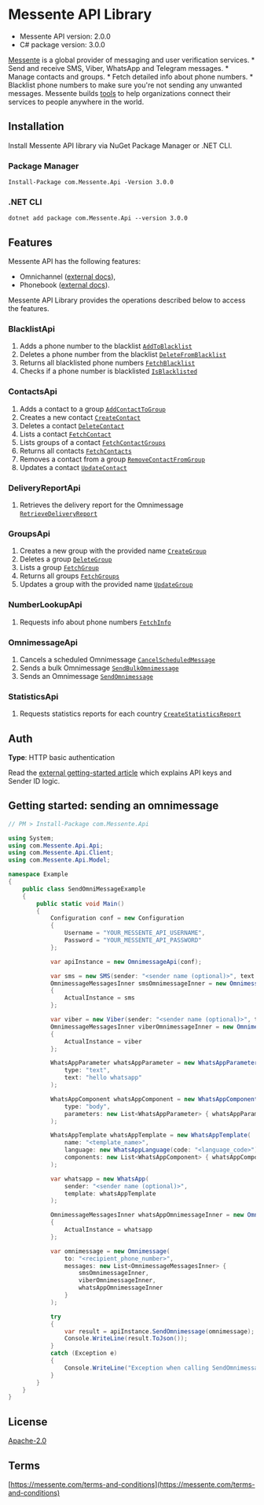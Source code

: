 # Messente API Library

- Messente API version: 2.0.0
- C# package version: 3.0.0

[Messente](https://messente.com) is a global provider of messaging and user verification services.  * Send and receive SMS, Viber, WhatsApp and Telegram messages. * Manage contacts and groups. * Fetch detailed info about phone numbers. * Blacklist phone numbers to make sure you&#39;re not sending any unwanted messages.  Messente builds [tools](https://messente.com/documentation) to help organizations connect their services to people anywhere in the world.

## Installation

Install Messente API library via NuGet Package Manager or .NET CLI.

### Package Manager

`Install-Package com.Messente.Api -Version 3.0.0`

### .NET CLI

`dotnet add package com.Messente.Api --version 3.0.0`

## Features

Messente API has the following features:

- Omnichannel ([external docs](https://messente.com/documentation/omnichannel-api)),
- Phonebook ([external docs](https://messente.com/documentation/phonebook-api)).

Messente API Library provides the operations described below to access the features.

### BlacklistApi

1. Adds a phone number to the blacklist [`AddToBlacklist`](docs/BlacklistApi.md#addtoblacklist)
1. Deletes a phone number from the blacklist [`DeleteFromBlacklist`](docs/BlacklistApi.md#deletefromblacklist)
1. Returns all blacklisted phone numbers [`FetchBlacklist`](docs/BlacklistApi.md#fetchblacklist)
1. Checks if a phone number is blacklisted [`IsBlacklisted`](docs/BlacklistApi.md#isblacklisted)

### ContactsApi

1. Adds a contact to a group [`AddContactToGroup`](docs/ContactsApi.md#addcontacttogroup)
1. Creates a new contact [`CreateContact`](docs/ContactsApi.md#createcontact)
1. Deletes a contact [`DeleteContact`](docs/ContactsApi.md#deletecontact)
1. Lists a contact [`FetchContact`](docs/ContactsApi.md#fetchcontact)
1. Lists groups of a contact [`FetchContactGroups`](docs/ContactsApi.md#fetchcontactgroups)
1. Returns all contacts [`FetchContacts`](docs/ContactsApi.md#fetchcontacts)
1. Removes a contact from a group [`RemoveContactFromGroup`](docs/ContactsApi.md#removecontactfromgroup)
1. Updates a contact [`UpdateContact`](docs/ContactsApi.md#updatecontact)

### DeliveryReportApi

1. Retrieves the delivery report for the Omnimessage [`RetrieveDeliveryReport`](docs/DeliveryReportApi.md#retrievedeliveryreport)

### GroupsApi

1. Creates a new group with the provided name [`CreateGroup`](docs/GroupsApi.md#creategroup)
1. Deletes a group [`DeleteGroup`](docs/GroupsApi.md#deletegroup)
1. Lists a group [`FetchGroup`](docs/GroupsApi.md#fetchgroup)
1. Returns all groups [`FetchGroups`](docs/GroupsApi.md#fetchgroups)
1. Updates a group with the provided name [`UpdateGroup`](docs/GroupsApi.md#updategroup)

### NumberLookupApi

1. Requests info about phone numbers [`FetchInfo`](docs/NumberLookupApi.md#fetchinfo)

### OmnimessageApi

1. Cancels a scheduled Omnimessage [`CancelScheduledMessage`](docs/OmnimessageApi.md#cancelscheduledmessage)
1. Sends a bulk Omnimessage [`SendBulkOmnimessage`](docs/OmnimessageApi.md#sendbulkomnimessage)
1. Sends an Omnimessage [`SendOmnimessage`](docs/OmnimessageApi.md#sendomnimessage)

### StatisticsApi

1. Requests statistics reports for each country [`CreateStatisticsReport`](docs/StatisticsApi.md#createstatisticsreport)

## Auth

**Type**: HTTP basic authentication

Read the [external getting-started article](https://messente.com/documentation/getting-started) which explains API keys and Sender ID logic.

## Getting started: sending an omnimessage

```cs
// PM > Install-Package com.Messente.Api

using System;
using com.Messente.Api.Api;
using com.Messente.Api.Client;
using com.Messente.Api.Model;

namespace Example
{
    public class SendOmniMessageExample
    {
        public static void Main()
        {
            Configuration conf = new Configuration
            {
                Username = "YOUR_MESSENTE_API_USERNAME",
                Password = "YOUR_MESSENTE_API_PASSWORD"
            };

            var apiInstance = new OmnimessageApi(conf);

            var sms = new SMS(sender: "<sender name (optional)>", text: "Hello SMS!");
            OmnimessageMessagesInner smsOmnimessageInner = new OmnimessageMessagesInner(sms)
            {
                ActualInstance = sms
            };

            var viber = new Viber(sender: "<sender name (optional)>", text: "Hello viber!");
            OmnimessageMessagesInner viberOmnimessageInner = new OmnimessageMessagesInner(viber)
            {
                ActualInstance = viber
            };

            WhatsAppParameter whatsAppParameter = new WhatsAppParameter(
                type: "text",
                text: "hello whatsapp"
            );

            WhatsAppComponent whatsAppComponent = new WhatsAppComponent(
                type: "body",
                parameters: new List<WhatsAppParameter> { whatsAppParameter }
            );

            WhatsAppTemplate whatsAppTemplate = new WhatsAppTemplate(
                name: "<template_name>",
                language: new WhatsAppLanguage(code: "<language_code>"),
                components: new List<WhatsAppComponent> { whatsAppComponent }
            );

            var whatsapp = new WhatsApp(
                sender: "<sender name (optional)>",
                template: whatsAppTemplate
            );

            OmnimessageMessagesInner whatsAppOmnimessageInner = new OmnimessageMessagesInner(whatsapp)
            {
                ActualInstance = whatsapp
            };

            var omnimessage = new Omnimessage(
                to: "<recipient_phone_number>",
                messages: new List<OmnimessageMessagesInner> {
                    smsOmnimessageInner,
                    viberOmnimessageInner,
                    whatsAppOmnimessageInner
                }
            );

            try
            {
                var result = apiInstance.SendOmnimessage(omnimessage);
                Console.WriteLine(result.ToJson());
            }
            catch (Exception e)
            {
                Console.WriteLine("Exception when calling SendOmnimessage: " + e.Message);
            }
        }
    }
}

```

## License

[Apache-2.0](http://www.apache.org/licenses/LICENSE-2.0.html)

## Terms

[https://messente.com/terms-and-conditions](https://messente.com/terms-and-conditions)
